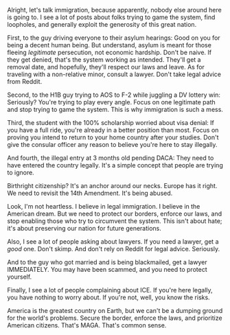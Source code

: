 Alright, let's talk immigration, because apparently, nobody else around here is going to. I see a lot of posts about folks trying to game the system, find loopholes, and generally exploit the generosity of this great nation.

First, to the guy driving everyone to their asylum hearings: Good on you for being a decent human being. But understand, asylum is meant for those fleeing *legitimate* persecution, not economic hardship. Don't be naive. If they get denied, that's the system working as intended. They'll get a removal date, and hopefully, they'll respect our laws and leave. As for traveling with a non-relative minor, consult a lawyer. Don't take legal advice from Reddit.

Second, to the H1B guy trying to AOS to F-2 while juggling a DV lottery win: Seriously? You're trying to play every angle. Focus on one legitimate path and stop trying to game the system. This is why immigration is such a mess.

Third, the student with the 100% scholarship worried about visa denial: If you have a full ride, you're already in a better position than most. Focus on proving you intend to return to your home country after your studies. Don't give the consular officer any reason to believe you're here to stay illegally.

And fourth, the illegal entry at 3 months old pending DACA: They need to have entered the country legally. It's a simple concept that people are trying to ignore.

Birthright citizenship? It's an anchor around our necks. Europe has it right. We need to revisit the 14th Amendment. It's being abused.

Look, I'm not heartless. I believe in legal immigration. I believe in the American dream. But we need to protect our borders, enforce our laws, and stop enabling those who try to circumvent the system. This isn't about hate; it's about preserving our nation for future generations.

Also, I see a lot of people asking about lawyers. If you need a lawyer, get a *good* one. Don't skimp. And don't rely on Reddit for legal advice. Seriously.

And to the guy who got married and is being blackmailed, get a lawyer IMMEDIATELY. You may have been scammed, and you need to protect yourself.

Finally, I see a lot of people complaining about ICE. If you're here legally, you have nothing to worry about. If you're not, well, you know the risks.

America is the greatest country on Earth, but we can't be a dumping ground for the world's problems. Secure the border, enforce the laws, and prioritize American citizens. That's MAGA. That's common sense.